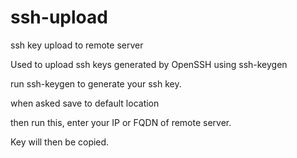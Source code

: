 # ssh-upload
ssh key upload to remote server

Used to upload ssh keys generated by OpenSSH using ssh-keygen

run ssh-keygen to generate your ssh key.

when asked save to default location

then run this, enter your IP or FQDN of remote server. 

Key will then be copied.
